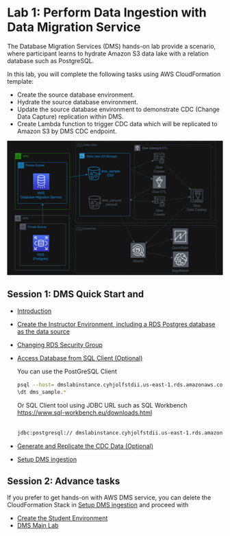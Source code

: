 # Lab 1: Perform Data Ingestion with Data Migration Service

The Database Migration Services (DMS) hands-on lab provide a scenario, where participant learns to hydrate Amazon S3 data lake with a relation database such as PostgreSQL. 

In this lab, you will complete the following tasks using AWS CloudFormation template:

- Create the source database environment.
- Hydrate the source database environment.
- Update the source database environment to demonstrate CDC (Change Data Capture) replication within DMS.
- Create Lambda function to trigger CDC data which will be replicated to Amazon S3 by DMS CDC endpoint.

![dms-arch](media/dms-arch.png)

## Session 1: DMS Quick Start and 
- [Introduction](https://aws-dataengineering-day.workshop.aws/400/410-pre-lab-1.html#limit-instruction) 
- [Create the Instructor Environment, including a RDS Postgres database as the data source](https://aws-dataengineering-day.workshop.aws/400/410-pre-lab-1.html#create-the-instructor-environment)
- [Changing RDS Security Group](https://aws-dataengineering-day.workshop.aws/400/410-pre-lab-1.html#changing-rds-security-group)
- [Access Database from SQL Client (Optional)](https://aws-dataengineering-day.workshop.aws/400/410-pre-lab-1.html#access-database-from-sql-client-optional)

    You can use the PostGreSQL Client
    ```bash
    psql --host= dmslabinstance.cyhjolfstdii.us-east-1.rds.amazonaws.com --port=5432 --dbname=sportstickets --username=master
    \dt dms_sample.*
    ```

    Or SQL Client tool using JDBC URL such as SQL Workbench https://www.sql-workbench.eu/downloads.html
    ```bash
    
    jdbc:postgresql:// dmslabinstance.cyhjolfstdii.us-east-1.rds.amazonaws.com:5432/sportstickets
    ```

- [Generate and Replicate the CDC Data (Optional)](https://aws-dataengineering-day.workshop.aws/400/410-pre-lab-1.html#generate-and-replicate-the-cdc-data-optional)
- [Setup DMS ingestion](https://aws-dataengineering-day.workshop.aws/400/420-auto-complete-lab.html)

## Session 2: Advance tasks

If you prefer to get hands-on with AWS DMS service, you can delete the CloudFormation Stack in [Setup DMS ingestion](https://aws-dataengineering-day.workshop.aws/400/420-auto-complete-lab.html) and proceed with
- [Create the Student Environment](https://aws-dataengineering-day.workshop.aws/400/430-pre-lab-2.html)
- [DMS Main Lab](https://aws-dataengineering-day.workshop.aws/400/440-main-lab.html)